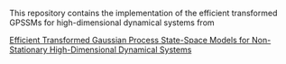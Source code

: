 This repository contains the implementation of the efficient transformed GPSSMs for high-dimensional dynamical systems from

[Efficient Transformed Gaussian Process State-Space Models for Non-Stationary High-Dimensional Dynamical Systems](https://arxiv.org/abs/2503.18309)
